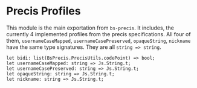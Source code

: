 # Precis Profiles

This module is the main exportation from `bs-precis`. It includes, the currently 4 implemented profiles from the precis specifications. All four of them, `usernameCaseMapped`, `usernameCasePreserved`, `opaqueString`, `nickname` have the same type signatures. They are all `string => string`.

```
let bidi: list(BsPrecis.PrecisUtils.codePoint) => bool;
let usernameCaseMapped: string => Js.String.t;
let usernameCasePreserved: string => Js.String.t;
let opaqueString: string => Js.String.t;
let nickname: string => Js.String.t;
```
